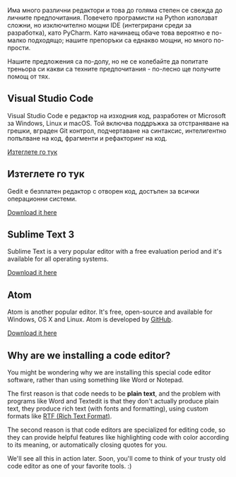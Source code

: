Има много различни редактори и това до голяма степен се свежда до личните предпочитания. Повечето програмисти на Python използват сложни, но изключително мощни IDE (интегрирани среди за разработка), като PyCharm. Като начинаещ обаче това вероятно е по-малко подходящо; нашите препоръки са еднакво мощни, но много по-прости.

Нашите предложения са по-долу, но не се колебайте да попитате треньора си какви са техните предпочитания - по-лесно ще получите помощ от тях.

## Visual Studio Code

Visual Studio Code е редактор на изходния код, разработен от Microsoft за Windows, Linux и macOS. Той включва поддръжка за отстраняване на грешки, вграден Git контрол, подчертаване на синтаксис, интелигентно попълване на код, фрагменти и рефакторинг на код.

[Изтеглете го тук](https://code.visualstudio.com/)

## Изтеглете го тук

Gedit е безплатен редактор с отворен код, достъпен за всички операционни системи.

[Download it here](https://wiki.gnome.org/Apps/Gedit#Download)

## Sublime Text 3

Sublime Text is a very popular editor with a free evaluation period and it's available for all operating systems.

[Download it here](https://www.sublimetext.com/3)

## Atom

Atom is another popular editor. It's free, open-source and available for Windows, OS X and Linux. Atom is developed by [GitHub](https://github.com/).

[Download it here](https://atom.io/)

## Why are we installing a code editor?

You might be wondering why we are installing this special code editor software, rather than using something like Word or Notepad.

The first reason is that code needs to be **plain text**, and the problem with programs like Word and Textedit is that they don't actually produce plain text, they produce rich text (with fonts and formatting), using custom formats like [RTF (Rich Text Format)](https://en.wikipedia.org/wiki/Rich_Text_Format).

The second reason is that code editors are specialized for editing code, so they can provide helpful features like highlighting code with color according to its meaning, or automatically closing quotes for you.

We'll see all this in action later. Soon, you'll come to think of your trusty old code editor as one of your favorite tools. :)